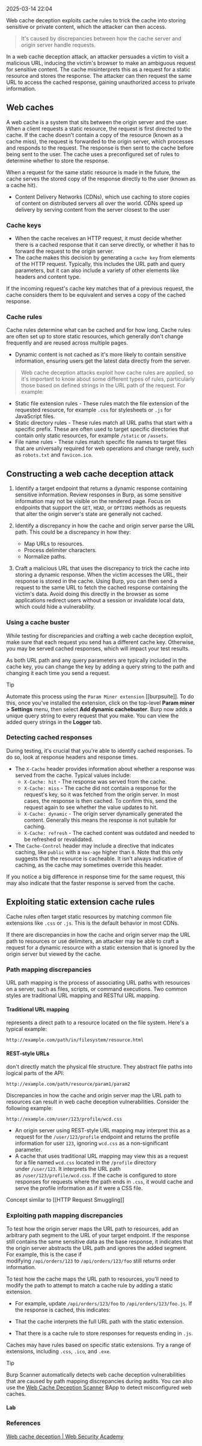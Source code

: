 
2025-03-14 22:04

Web cache deception exploits cache rules to trick the cache into storing sensitive or private content, which the attacker can then access.

> It's caused by discrepancies between how the cache server and origin server handle requests.

In a web cache deception attack, an attacker persuades a victim to visit a malicious URL, inducing the victim's browser to make an ambiguous request for sensitive content. The cache misinterprets this as a request for a static resource and stores the response. The attacker can then request the same URL to access the cached response, gaining unauthorized access to private information.
## Web caches

A web cache is a system that sits between the origin server and the user. When a client requests a static resource, the request is first directed to the cache. If the cache doesn't contain a copy of the resource (known as a cache miss), the request is forwarded to the origin server, which processes and responds to the request. The response is then sent to the cache before being sent to the user. The cache uses a preconfigured set of rules to determine whether to store the response.

When a request for the same static resource is made in the future, the cache serves the stored copy of the response directly to the user (known as a cache hit).

- Content Delivery Networks (CDNs), which use caching to store copies of content on distributed servers all over the world. CDNs speed up delivery by serving content from the server closest to the user
### Cache keys

- When the cache receives an HTTP request, it must decide whether there is a cached response that it can serve directly, or whether it has to forward the request to the origin server.
- The cache makes this decision by generating a `cache key` from elements of the HTTP request. Typically, this includes the URL path and query parameters, but it can also include a variety of other elements like headers and content type.

If the incoming request's cache key matches that of a previous request, the cache considers them to be equivalent and serves a copy of the cached response.

### Cache rules

Cache rules determine what can be cached and for how long. Cache rules are often set up to store static resources, which generally don't change frequently and are reused across multiple pages.
- Dynamic content is not cached as it's more likely to contain sensitive information, ensuring users get the latest data directly from the server.

> Web cache deception attacks exploit how cache rules are applied, so it's important to know about some different types of rules, particularly those based on defined strings in the URL path of the request. For example:

- Static file extension rules - These rules match the file extension of the requested resource, for example `.css` for stylesheets or `.js` for JavaScript files.
- Static directory rules - These rules match all URL paths that start with a specific prefix. These are often used to target specific directories that contain only static resources, for example `/static` or `/assets`.
- File name rules - These rules match specific file names to target files that are universally required for web operations and change rarely, such as `robots.txt` and `favicon.ico`.
## Constructing a web cache deception attack

1. Identify a target endpoint that returns a dynamic response containing sensitive information. Review responses in Burp, as some sensitive information may not be visible on the rendered page. Focus on endpoints that support the `GET`, `HEAD`, or `OPTIONS` methods as requests that alter the origin server's state are generally not cached.

2. Identify a discrepancy in how the cache and origin server parse the URL path. This could be a discrepancy in how they:
    - Map URLs to resources.
    - Process delimiter characters.
    - Normalize paths.

3. Craft a malicious URL that uses the discrepancy to trick the cache into storing a dynamic response. When the victim accesses the URL, their response is stored in the cache. Using Burp, you can then send a request to the same URL to fetch the cached response containing the victim's data. Avoid doing this directly in the browser as some applications redirect users without a session or invalidate local data, which could hide a vulnerability.
### Using a cache buster

While testing for discrepancies and crafting a web cache deception exploit, make sure that each request you send has a different cache key. Otherwise, you may be served cached responses, which will impact your test results.

As both URL path and any query parameters are typically included in the cache key, you can change the key by adding a query string to the path and changing it each time you send a request.

> [!tip]
> Automate this process using the `Param Miner extension` [[burpsuite]].  To do this, once you've installed the extension, click on the top-level **Param miner > Settings** menu, then select **Add dynamic cachebuster**. Burp now adds a unique query string to every request that you make. You can view the added query strings in the **Logger** tab.

### Detecting cached responses

During testing, it's crucial that you're able to identify cached responses. To do so, look at response headers and response times.

- The `X-Cache` header provides information about whether a response was served from the cache. Typical values include:
    - `X-Cache: hit` - The response was served from the cache.
    - `X-Cache: miss` - The cache did not contain a response for the request's key, so it was fetched from the origin server. In most cases, the response is then cached. To confirm this, send the request again to see whether the value updates to hit.
    - `X-Cache: dynamic` - The origin server dynamically generated the content. Generally this means the response is not suitable for caching.
    - `X-Cache: refresh` - The cached content was outdated and needed to be refreshed or revalidated.
- The `Cache-Control` header may include a directive that indicates caching, like `public` with a `max-age` higher than `0`. Note that this only suggests that the resource is cacheable. It isn't always indicative of caching, as the cache may sometimes override this header.

If you notice a big difference in response time for the same request, this may also indicate that the faster response is served from the cache.

## Exploiting static extension cache rules

Cache rules often target static resources by matching common file extensions like `.css` or `.js`. This is the default behavior in most CDNs.

If there are discrepancies in how the cache and origin server map the URL path to resources or use delimiters, an attacker may be able to craft a request for a dynamic resource with a static extension that is ignored by the origin server but viewed by the cache.
### Path mapping discrepancies

URL path mapping is the process of associating URL paths with resources on a server, such as files, scripts, or command executions. Two common styles are traditional URL mapping and RESTful URL mapping.
#### Traditional URL mapping 

represents a direct path to a resource located on the file system. Here's a typical example:

`http://example.com/path/in/filesystem/resource.html`

#### REST-style URLs

don't directly match the physical file structure. They abstract file paths into logical parts of the API:

`http://example.com/path/resource/param1/param2`

Discrepancies in how the cache and origin server map the URL path to resources can result in web cache deception vulnerabilities. Consider the following example:

`http://example.com/user/123/profile/wcd.css`

- An origin server using REST-style URL mapping may interpret this as a request for the `/user/123/profile` endpoint and returns the profile information for user `123`, ignoring `wcd.css` as a non-significant parameter.
- A cache that uses traditional URL mapping may view this as a request for a file named `wcd.css` located in the `/profile` directory under `/user/123`. It interprets the URL path as `/user/123/profile/wcd.css`. If the cache is configured to store responses for requests where the path ends in `.css`, it would cache and serve the profile information as if it were a CSS file.

Concept similar to [[HTTP Request Smuggling]]

### Exploiting path mapping discrepancies

To test how the origin server maps the URL path to resources, add an arbitrary path segment to the URL of your target endpoint. If the response still contains the same sensitive data as the base response, it indicates that the origin server abstracts the URL path and ignores the added segment. For example, this is the case if modifying `/api/orders/123` to `/api/orders/123/foo` still returns order information.

To test how the cache maps the URL path to resources, you'll need to modify the path to attempt to match a cache rule by adding a static extension. 
- For example, update `/api/orders/123/foo` to `/api/orders/123/foo.js`.
If the response is cached, this indicates:

- That the cache interprets the full URL path with the static extension.
- That there is a cache rule to store responses for requests ending in `.js`.

Caches may have rules based on specific static extensions. Try a range of extensions, including `.css`, `.ico`, and `.exe`.

> [!tip]
> 
> Burp Scanner automatically detects web cache deception vulnerabilities that are caused by path mapping discrepancies during audits. You can also use the [Web Cache Deception Scanner](https://portswigger.net/bappstore/7c1ca94a61474d9e897d307c858d52f0) BApp to detect misconfigured web caches.
#### Lab



### References
[Web cache deception | Web Security Academy](https://portswigger.net/web-security/web-cache-deception)